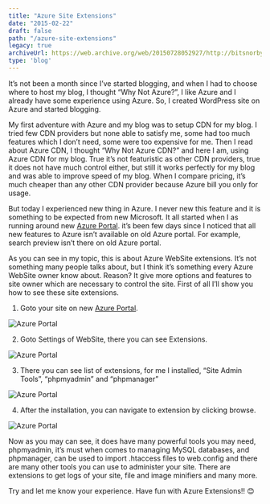 ```yaml
---
title: "Azure Site Extensions"
date: "2015-02-22"
draft: false
path: "/azure-site-extensions"
legacy: true
archiveUrl: https://web.archive.org/web/20150728052927/http://bitsnorbytes.com/2015/02/azure-site-extensions/
type: 'blog'
---
```


It’s not been a month since I’ve started blogging, and when I had to choose where to host my blog, I thought “Why Not Azure?”, I like Azure and I already have some experience using Azure. So, I created WordPress site on Azure and started blogging.

My first adventure with Azure and my blog was to setup CDN for my blog. I tried few CDN providers but none able to satisfy me, some had too much features which I don’t need, some were too expensive for me. Then I read about Azure CDN, I thought “Why Not Azure CDN?” and here I am, using Azure CDN for my blog. True it’s not featuristic as other CDN providers, true it does not have much control either, but still it works perfectly for my blog and was able to improve speed of my blog. When I compare pricing, it’s much cheaper than any other CDN provider because Azure bill you only for usage.

But today I experienced new thing in Azure. I never new this feature and it is something to be expected from new Microsoft. It all started when I as running around new [Azure Portal](https://portal.azure.com). it’s been few days since I noticed that all new features to Azure isn’t available on old Azure portal. For example, search preview isn’t there on old Azure portal.

As you can see in my topic, this is about Azure WebSite extensions. It’s not something many people talks about, but I think it’s something every Azure WebSite owner know about. Reason? It give more options and features to site owner which are necessary to control the site. First of all I’ll show you how to see these site extensions.

1. Goto your site on new [Azure Portal](https://portal.azure.com).

![Azure Portal](../images/Screen-Shot-2015-02-22-at-10.01.55-AM-e1424584671676-1024x563.png)

2. Goto Settings of WebSite, there you can see Extensions.

![Azure Portal](../images/Screen-Shot-2015-02-22-at-10.02.07-AM-e1424584763179-1024x563.png)

3. There you can see list of extensions, for me I installed, “Site Admin Tools”, “phpmyadmin” and  “phpmanager”

![Azure Portal](../images/Screen-Shot-2015-02-22-at-10.02.40-AM-e1424584802767-1024x563.png)

4. After the installation, you can navigate to extension by clicking browse.

![Azure Portal](../images/Screen-Shot-2015-02-22-at-10.44.13-AM-e1424584849623-1024x530.png)

Now as you may can see, it does have many powerful tools you may need, phpmyadmin, it’s must when comes to managing MySQL databases, and phpmanager, can be used to import .htaccess files to web.config and there are many other tools you can use to administer your site. There are extensions to get logs of your site, file and image minifiers and many more.

Try and let me know your experience. Have fun with Azure Extensions!! 😊
